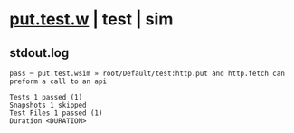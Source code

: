 # [put.test.w](../../../../../../tests/sdk_tests/api/put.test.w) | test | sim

## stdout.log
```log
pass ─ put.test.wsim » root/Default/test:http.put and http.fetch can preform a call to an api

Tests 1 passed (1)
Snapshots 1 skipped
Test Files 1 passed (1)
Duration <DURATION>
```

